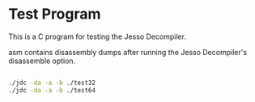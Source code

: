 # Test Program
This is a C program for testing the Jesso Decompiler.

asm contains disassembly dumps after running the Jesso Decompiler's disassemble option.
```bash

./jdc -da -a -b ./test32
./jdc -da -a -b ./test64

```
